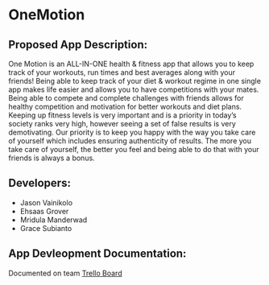 # OneMotion

## Proposed App Description:
One Motion is an ALL-IN-ONE health & fitness app that allows you to keep track of your workouts, run
times and best averages along with your friends! Being able to keep track of your diet & workout
regime in one single app makes life easier and allows you to have competitions with your mates.
Being able to compete and complete challenges with friends allows for healthy competition and
motivation for better workouts and diet plans. Keeping up fitness levels is very important and is a
priority in today’s society ranks very high, however seeing a set of false results is very demotivating.
Our priority is to keep you happy with the way you take care of yourself which includes ensuring
authenticity of results. The more you take care of yourself, the better you feel and being able to do
that with your friends is always a bonus.

## Developers:
- Jason Vainikolo
- Ehsaas Grover
- Mridula Manderwad
- Grace Subianto

## App Devleopment Documentation:
Documented on team [Trello Board](https://trello.com/b/qtVn1tO8/2020s1e10onemotion)
